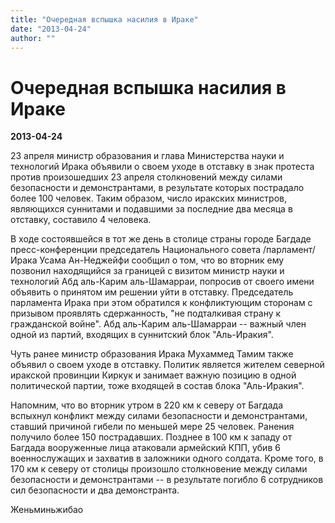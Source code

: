 ```yaml
---
title: "Очередная вспышка насилия в Ираке"
date: "2013-04-24"
author: ""
---
```


# Очередная вспышка насилия в Ираке

**2013-04-24** 

23 апреля министр образования и глава Министерства науки и технологий Ирака объявили о своем уходе в отставку в знак протеста против произошедших 23 апреля столкновений между силами безопасности и демонстрантами, в результате которых пострадало более 100 человек. Таким образом, число иракских министров, являющихся суннитами и подавшими за последние два месяца в отставку, составило 4 человека. 



В ходе состоявшейся в тот же день в столице страны городе Багдаде пресс-конференции председатель Национального совета /парламент/ Ирака Усама Ан-Неджейфи сообщил о том, что во вторник ему позвонил находящийся за границей с визитом министр науки и технологий Абд аль-Карим аль-Шамарраи, попросив от своего имени объявить о принятом им решении уйти в отставку. Председатель парламента Ирака при этом обратился к конфликтующим сторонам с призывом проявлять сдержанность, "не подталкивая страну к гражданской войне". Абд аль-Карим аль-Шамарраи -- важный член одной из партий, входящих в суннитский блок "Аль-Иракия". 



Чуть ранее министр образования Ирака Мухаммед Тамим также объявил о своем уходе в отставку. Политик является жителем северной иракской провинции Киркук и занимает важную позицию в одной политической партии, тоже входящей в состав блока "Аль-Иракия". 

Напомним, что во вторник утром в 220 км к северу от Багдада вспыхнул конфликт между силами безопасности и демонстрантами, ставший причиной гибели по меньшей мере 25 человек. Ранения получило более 150 пострадавших. Позднее в 100 км к западу от Багдада вооруженные лица атаковали армейский КПП, убив 6 военнослужащих и захватив в заложники одного солдата. Кроме того, в 170 км к северу от столицы произошло столкновение между силами безопасности и демонстрантами -- в результате погибло 6 сотрудников сил безопасности и два демонстранта.

Женьминьжибао